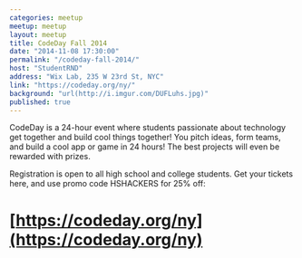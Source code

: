 ```yaml
---
categories: meetup
meetup: meetup
layout: meetup
title: CodeDay Fall 2014
date: "2014-11-08 17:30:00"
permalink: "/codeday-fall-2014/"
host: "StudentRND"
address: "Wix Lab, 235 W 23rd St, NYC"
link: "https://codeday.org/ny/"
background: "url(http://i.imgur.com/DUFLuhs.jpg)"
published: true
---
```


CodeDay is a 24-hour event where students passionate about technology get together and build cool things together! You pitch ideas, form teams, and build a cool app or game in 24 hours! The best projects will even be rewarded with prizes.

Registration is open to all high school and college students. Get your tickets here, and use promo code HSHACKERS for 25% off:

# [https://codeday.org/ny](https://codeday.org/ny)

